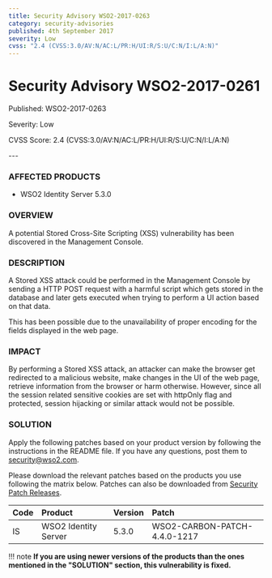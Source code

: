 ```yaml
---
title: Security Advisory WSO2-2017-0263
category: security-advisories
published: 4th September 2017
severity: Low
cvss: "2.4 (CVSS:3.0/AV:N/AC:L/PR:H/UI:R/S:U/C:N/I:L/A:N)"
---
```


# Security Advisory WSO2-2017-0261

<p class="doc-info">Published: WSO2-2017-0263</p>
<p class="doc-info">Severity: Low</p>
<p class="doc-info">CVSS Score: 2.4 (CVSS:3.0/AV:N/AC:L/PR:H/UI:R/S:U/C:N/I:L/A:N)</p>
---

### AFFECTED PRODUCTS
* WSO2 Identity Server 5.3.0


### OVERVIEW
A potential Stored Cross-Site Scripting (XSS) vulnerability has been discovered in the Management Console.


### DESCRIPTION
A Stored XSS attack could be performed in the Management Console by sending a HTTP POST request with a harmful script which gets stored in the database and later gets executed when trying to perform a UI action based on that data.

This has been possible due to the unavailability of proper encoding for the fields displayed in the web page.


### IMPACT
By performing a Stored XSS attack, an attacker can make the browser get redirected to a malicious website, make changes in the UI of the web page, retrieve information from the browser or harm otherwise. However, since all the session related sensitive cookies are set with httpOnly flag and protected, session hijacking or similar attack would not be possible.


### SOLUTION
Apply the following patches based on your product version by following the instructions in the README file. If you have any questions, post them to <security@wso2.com>.

Please download the relevant patches based on the products you use following the matrix below. Patches can also be downloaded from [Security Patch Releases](https://wso2.com/security-patch-releases/).


| **Code** | **Product**          | **Version** | **Patch**        |
| :--- | :------ | :------ | :---- |
| IS | WSO2 Identity Server | 5.3.0 | WSO2-CARBON-PATCH-4.4.0-1217 |


!!! note
    **If you are using newer versions of the products than the ones mentioned in the "SOLUTION" section, this vulnerability is fixed.**
